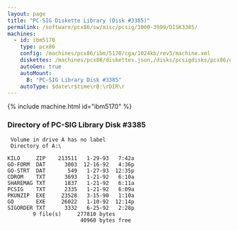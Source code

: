 ```yaml
---
layout: page
title: "PC-SIG Diskette Library (Disk #3385)"
permalink: /software/pcx86/sw/misc/pcsig/3000-3999/DISK3385/
machines:
  - id: ibm5170
    type: pcx86
    config: /machines/pcx86/ibm/5170/cga/1024kb/rev3/machine.xml
    diskettes: /machines/pcx86/diskettes.json,/disks/pcsigdisks/pcx86/diskettes.json
    autoGen: true
    autoMount:
      B: "PC-SIG Library Disk #3385"
    autoType: $date\r$time\rB:\rDIR\r
---
```


{% include machine.html id="ibm5170" %}

### Directory of PC-SIG Library Disk #3385

     Volume in drive A has no label
     Directory of A:\

    KILO     ZIP    213511   1-29-93   7:42a
    GO-FORM  DAT      3003  12-16-92   4:36p
    GO-STRT  DAT       549   1-27-93  12:35p
    CDROM    TXT      3693   1-21-92   6:10a
    SHAREMAG TXT      1837   1-21-92   6:11a
    PCSIG    TXT      2335   1-21-92   6:09a
    PKUNZIP  EXE     23528   3-15-90   1:10a
    GO       EXE     26022   1-10-92  12:14p
    SIGORDER TXT      3332   6-25-92   2:28p
            9 file(s)     277810 bytes
                           40960 bytes free
